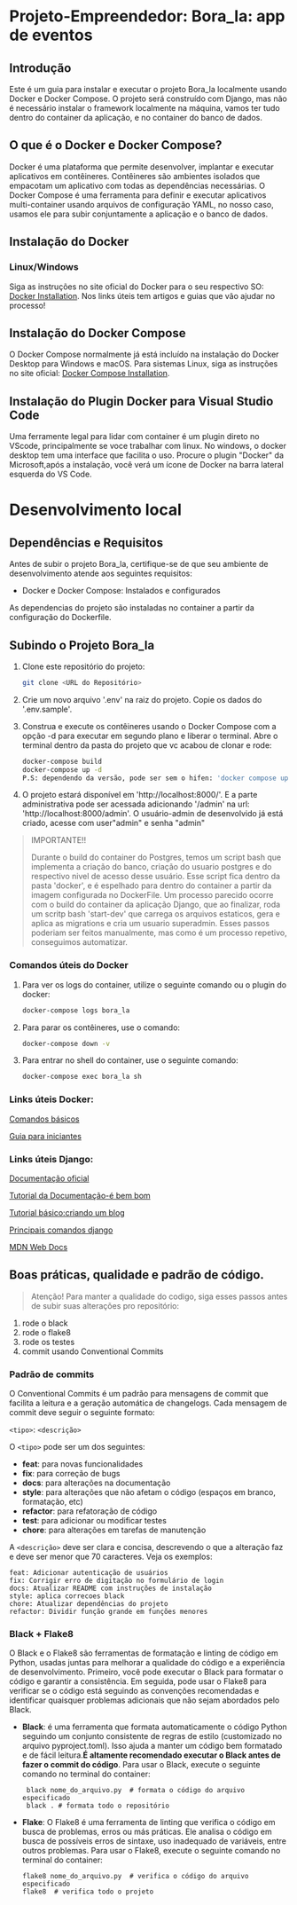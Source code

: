 # Projeto-Empreendedor: Bora_la: app de eventos

## Introdução

Este é um guia para instalar e executar o projeto Bora_la localmente usando Docker e Docker Compose.
O projeto será construído com Django, mas não é necessário instalar o framework localmente na máquina, vamos ter tudo dentro do container da aplicação, e no container do banco de dados.

## O que é o Docker e Docker Compose?

Docker é uma plataforma que permite desenvolver, implantar e executar aplicativos em contêineres. Contêineres são ambientes isolados que empacotam um aplicativo com todas as dependências necessárias. O Docker Compose é uma ferramenta para definir e executar aplicativos multi-container usando arquivos de configuração YAML, no nosso caso, usamos ele para subir conjuntamente a aplicação e o banco de dados.

## Instalação do Docker

### Linux/Windows

Siga as instruções no site oficial do Docker para o seu respectivo SO: [Docker Installation](https://docs.docker.com/get-docker/). Nos links úteis tem artigos e guias que vão ajudar no processo!

## Instalação do Docker Compose

O Docker Compose normalmente já está incluído na instalação do Docker Desktop para Windows e macOS. Para sistemas Linux, siga as instruções no site oficial: [Docker Compose Installation](https://docs.docker.com/compose/install/).

## Instalação do Plugin Docker para Visual Studio Code

Uma ferramente legal para lidar com container é um plugin direto no VScode, principalmente se voce trabalhar com linux. No windows, o docker desktop tem uma interface que facilita o uso. Procure o plugin "Docker" da Microsoft,após a instalação, você verá um ícone de Docker na barra lateral esquerda do VS Code.

# Desenvolvimento local
## Dependências e Requisitos
Antes de subir o projeto Bora_la, certifique-se de que seu ambiente de desenvolvimento atende aos seguintes requisitos:

- Docker e Docker Compose: Instalados e configurados

As dependencias do projeto são instaladas no container a partir da configuração do Dockerfile.

## Subindo o Projeto Bora_la

1. Clone este repositório do projeto:
   ```bash
   git clone <URL do Repositório>

2. Crie um novo arquivo '.env' na raiz do projeto. Copie os dados do '.env.sample'.

3. Construa e execute os contêineres usando o Docker Compose com a opção -d para executar em segundo plano e liberar o terminal. Abre o terminal dentro da pasta do projeto que vc acabou de clonar e rode:

    ```bash
    docker-compose build
    docker-compose up -d
    P.S: dependendo da versão, pode ser sem o hifen: 'docker compose up -d'
    ```

4. O projeto estará disponível em 'http://localhost:8000/'. E a parte administrativa pode ser acessada adicionando '/admin' na url: 'http://localhost:8000/admin'. O usuário-admin de desenvolvido já está criado, acesse com user"admin" e senha "admin"

>IMPORTANTE!!
>
>Durante o build do container do Postgres, temos um script bash que implementa a criação do banco, criação do usuario postgres e do respectivo nivel de acesso desse usuário. Esse script fica dentro da pasta 'docker', e é espelhado para dentro do container a partir da imagem configurada no DockerFile.
> Um processo parecido ocorre com o build do container da aplicação Django, que ao finalizar, roda um scritp bash 'start-dev' que carrega os arquivos estaticos, gera e aplica as migrations e cria um usuario superadmin. Esses passos poderiam ser feitos manualmente, mas como é um processo repetivo, conseguimos automatizar.



### Comandos úteis do Docker

1. Para ver os logs do container, utilize o seguinte comando ou o plugin do docker:

    ```bash
    docker-compose logs bora_la

    ```

2. Para parar os contêineres, use o comando:

    ```bash
    docker-compose down -v

    ```

3. Para entrar no shell do container, use o seguinte comando:

    ```bash
    docker-compose exec bora_la sh

    ```
### Links úteis Docker:

[Comandos básicos](https://stack.desenvolvedor.expert/appendix/docker/comandos.html)

[Guia para iniciantes](https://dev.to/ingresse/docker-e-docker-compose-um-guia-para-iniciantes-48k8)

### Links úteis Django:

[Documentação oficial](https://docs.djangoproject.com/pt-br/4.2/)

[Tutorial da Documentação-é bem bom](https://docs.djangoproject.com/pt-br/4.1/intro/tutorial01/)

[Tutorial básico:criando um blog](https://www.devmedia.com.br/como-criar-um-blog-com-django-e-python/33710)

[Principais comandos django](https://www.treinaweb.com.br/blog/principais-comandos-do-django-cli)

[MDN Web Docs](https://developer.mozilla.org/pt-BR/docs/Learn/Server-side/Django)
## Boas práticas, qualidade e padrão de código.

> Atenção! Para manter a qualidade do codigo, siga esses passos antes de subir suas alterações pro repositório: 
1. rode o black
2. rode o flake8
3. rode os testes
4. commit usando Conventional Commits

### Padrão de commits
O Conventional Commits é um padrão para mensagens de commit que facilita a leitura e a geração automática de changelogs. Cada mensagem de commit deve seguir o seguinte formato:

`<tipo>`: `<descrição>`

O `<tipo>` pode ser um dos seguintes:

- **feat**: para novas funcionalidades
- **fix**: para correção de bugs
- **docs**: para alterações na documentação
- **style**: para alterações que não afetam o código (espaços em branco, formatação, etc)
- **refactor**: para refatoração de código
- **test**: para adicionar ou modificar testes
- **chore**: para alterações em tarefas de manutenção

A `<descrição>` deve ser clara e concisa, descrevendo o que a alteração faz e deve ser menor que 70 caracteres. Veja os exemplos:

    feat: Adicionar autenticação de usuários
    fix: Corrigir erro de digitação no formulário de login
    docs: Atualizar README com instruções de instalação
    style: aplica correcoes black
    chore: Atualizar dependências do projeto
    refactor: Dividir função grande em funções menores

### Black + Flake8

O Black e o Flake8 são ferramentas de formatação e linting de código em Python, usadas juntas para melhorar a qualidade do código e a experiência de desenvolvimento. Primeiro, você pode executar o Black para formatar o código e garantir a consistência. Em seguida, pode usar o Flake8 para verificar se o código está seguindo as convenções recomendadas e identificar quaisquer problemas adicionais que não sejam abordados pelo Black.

 - **Black**:  é uma ferramenta que formata automaticamente o código Python seguindo um conjunto consistente de regras de estilo (customizado no arquivo pyproject.toml). Isso ajuda a manter um código bem formatado e de fácil leitura.**É altamente recomendado executar o Black antes de fazer o commit do código**. Para usar o Black, execute o seguinte comando no terminal do container:

        black nome_do_arquivo.py  # formata o código do arquivo especificado
        black . # formata todo o repositório


  - **Flake**: O Flake8 é uma ferramenta de linting que verifica o código em busca de problemas, erros ou más práticas. Ele analisa o código em busca de possíveis erros de sintaxe, uso inadequado de variáveis, entre outros problemas. Para usar o Flake8, execute o seguinte comando no terminal do container:


        flake8 nome_do_arquivo.py  # verifica o código do arquivo especificado
        flake8  # verifica todo o projeto
